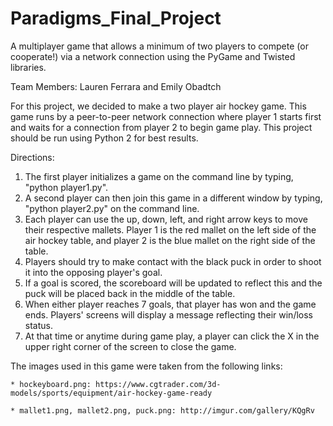 # Paradigms_Final_Project
 A multiplayer game that allows a minimum of two players to compete (or cooperate!) via a network connection using the PyGame and Twisted libraries. 

 Team Members: Lauren Ferrara and Emily Obadtch

 For this project, we decided to make a two player air hockey game. This game runs by a peer-to-peer network connection where player 1 starts first and waits for a connection from player 2 to begin game play. This project should be run using Python 2 for best results.

 Directions: 
1. The first player initializes a game on the command line by typing, "python player1.py".
2. A second player can then join this game in a different window by typing, "python player2.py" on the command line.
3. Each player can use the up, down, left, and right arrow keys to move their respective mallets. Player 1 is the red mallet on the left side of the air hockey table, and player 2 is the blue mallet on the right side of the table.
4. Players should try to make contact with the black puck in order to shoot it into the opposing player's goal.
5. If a goal is scored, the scoreboard will be updated to reflect this and the puck will be placed back in the middle of the table.
6. When either player reaches 7 goals, that player has won and the game ends. Players' screens will display a message reflecting their win/loss status.
7. At that time or anytime during game play, a player can click the X in the upper right corner of the screen to close the game.


The images used in this game were taken from the following links:

	* hockeyboard.png: https://www.cgtrader.com/3d-models/sports/equipment/air-hockey-game-ready

	* mallet1.png, mallet2.png, puck.png: http://imgur.com/gallery/KQgRv
